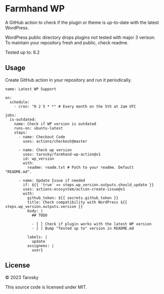 # Farmhand WP

A GitHub action to check if the plugin or theme is up-to-date with the latest WordPress.

WordPress public directory drops plugins not tested with major 3 verison. To maintain your repository fresh and public, check readme.

Tested up to: 6.2

## Usage

Create GitHub action in your repository and run it periodically.

```
name: Latest WP Support

on:
  schedule:
    - cron: "0 2 5 * *" # Every month on the 5th at 2am UTC

jobs:
  is-outdated:
    name: Check if WP version is outdated
    runs-on: ubuntu-latest
    steps:
      - name: Checkout Code
        uses: actions/checkout@master

      - name: Check wp version
        uses: tarosky/farmhand-wp-action@v1
        id: wp_version
        with:
          readme: readm.txt # Path to your readme. Default "README.md".

      - name: Update Issue if needed
        if: ${{ 'true' == steps.wp_version.outputs.should_update }}
        uses: actions-ecosystem/action-create-issue@v1
        with:
          github_token: ${{ secrets.github_token }}
          title: Check compatibility with WordPress ${{ steps.wp_version.outputs.version }}
          body: |
            ## TODO

            - [ ] Check if plugin works with the latest WP version
            - [ ] Bump "Tested up to" version in README.md

          labels: |
            update
          assignees: |
            user1

```

## License

&copy; 2023 Tarosky

This source code is licensed under MIT.
